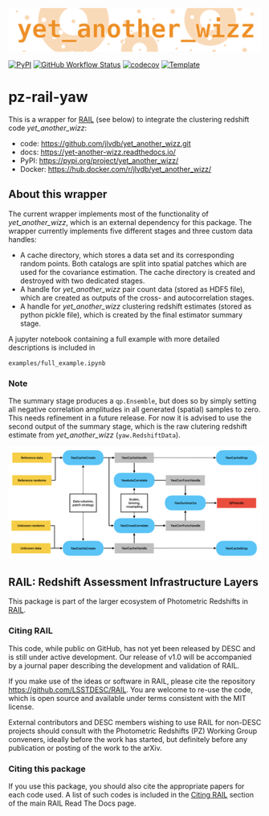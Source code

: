 ![yet_another_wizz](https://raw.githubusercontent.com/jlvdb/yet_another_wizz/main/docs/source/_static/logo-dark.png)

[![PyPI](https://img.shields.io/pypi/v/yaw_rail?color=blue&logo=pypi&logoColor=white)](https://pypi.org/project/yaw_rail/)
[![GitHub Workflow Status](https://img.shields.io/github/actions/workflow/status/LSSTDESC/rail_yaw/smoke-test.yml)](https://github.com/LSSTDESC/rail_yaw/actions/workflows/smoke-test.yml)
[![codecov](https://codecov.io/gh/LSSTDESC/rail_yaw/graph/badge.svg?token=BsmWz2v0qL)](https://codecov.io/gh/LSSTDESC/rail_yaw)
[![Template](https://img.shields.io/badge/Template-LINCC%20Frameworks%20Python%20Project%20Template-brightgreen)](https://lincc-ppt.readthedocs.io/en/latest/)

# pz-rail-yaw

This is a wrapper for [RAIL](https://github.com/LSSTDESC/RAIL) (see below) to
integrate the clustering redshift code *yet_another_wizz*:

- code: https://github.com/jlvdb/yet_another_wizz.git
- docs: https://yet-another-wizz.readthedocs.io/
- PyPI: https://pypi.org/project/yet_another_wizz/
- Docker: https://hub.docker.com/r/jlvdb/yet_another_wizz/


## About this wrapper

The current wrapper implements most of the functionality of *yet_another_wizz*,
which is an external dependency for this package. The wrapper currently
implements five different stages and three custom data handles:

- A cache directory, which stores a data set and its corresponding random
  points. Both catalogs are split into spatial patches which are used for the
  covariance estimation. The cache directory is created and destroyed with two
  dedicated stages.
- A handle for *yet_another_wizz* pair count data (stored as HDF5 file), which
  are created as outputs of the cross- and autocorrelation stages.
- A handle for *yet_another_wizz* clustering redshift estimates (stored as
  python pickle file), which is created by the final estimator summary stage.

A jupyter notebook containing a full example with more detailed descriptions is
included in

    examples/full_example.ipynb

### Note

The summary stage produces a `qp.Ensemble`, but does so by simply setting all
negative correlation amplitudes in all generated (spatial) samples to zero.
This needs refinement in a future release. For now it is advised to use the
second output of the summary stage, which is the raw clutering redshift estimate
from *yet_another_wizz* (`yaw.RedshiftData`).

![rail_yaw_network](https://raw.githubusercontent.com/LSSTDESC/rail_yaw/main/examples/rail_yaw_network.png)

## RAIL: Redshift Assessment Infrastructure Layers

This package is part of the larger ecosystem of Photometric Redshifts
in [RAIL](https://github.com/LSSTDESC/RAIL).

### Citing RAIL

This code, while public on GitHub, has not yet been released by DESC and is
still under active development. Our release of v1.0 will be accompanied by a
journal paper describing the development and validation of RAIL.

If you make use of the ideas or software in RAIL, please cite the repository 
<https://github.com/LSSTDESC/RAIL>. You are welcome to re-use the code, which
is open source and available under terms consistent with the MIT license.

External contributors and DESC members wishing to use RAIL for non-DESC projects
should consult with the Photometric Redshifts (PZ) Working Group conveners,
ideally before the work has started, but definitely before any publication or 
posting of the work to the arXiv.

### Citing this package

If you use this package, you should also cite the appropriate papers for each
code used.  A list of such codes is included in the 
[Citing RAIL](https://rail-hub.readthedocs.io/en/latest/source/citing.html)
section of the main RAIL Read The Docs page.
